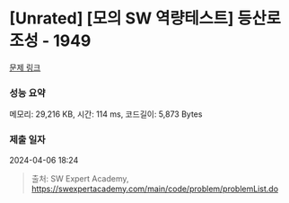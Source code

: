 # [Unrated] [모의 SW 역량테스트] 등산로 조성 - 1949 

[문제 링크](https://swexpertacademy.com/main/code/problem/problemDetail.do?contestProbId=AV5PoOKKAPIDFAUq) 

### 성능 요약

메모리: 29,216 KB, 시간: 114 ms, 코드길이: 5,873 Bytes

### 제출 일자

2024-04-06 18:24



> 출처: SW Expert Academy, https://swexpertacademy.com/main/code/problem/problemList.do